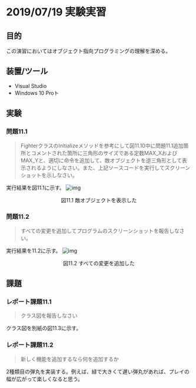 # 2019/07/19 実験実習
<style>
    .c{
        text-align:center;
    }
</style>


## 目的
この演習においてはオブジェクト指向プログラミングの理解を深める。

## 装置/ツール
* Visual Studio
* Windows 10 Proト

## 実験
### 問題11.1
> FighterクラスのInitializeメソッドを参考にして図11.10中に問題11.1追加箇所とコメントされた箇所に三角形のサイズである定数MAX_XおよびMAX_Yと、適切に命令を追加して、敵オブジェクトを逆三角形として表示されるようにしなさい。また、上記ソースコードを実行してスクリーンショットを示しなさい。

実行結果を図11.1に示す。
![img](https://i.imgur.com/1sfNiXE.png)
<div class="c">図11.1 敵オブジェクトを表示した</div>

### 問題11.2
> すべての変更を追加してプログラムのスクリーンショットを報告しなさい。

実行結果を11.2に示す。
![img](https://i.imgur.com/ScLtO13.png)
<div class="c">図11.2 すべての変更を追加した</div>

## 課題
### レポート課題11.1
> クラス図を報告しなさい

クラス図を別紙の図11.3に示す。

### レポート課題11.2
> 新しく機能を追加するなら何を追加するか

2種類目の弾丸を実装する。例えば、緑で大きくて遅い弾丸があれば、プレイの幅が広がって楽しくなると思う。


<!-- ```graphviz
digraph obj{
    node[shape=record]
    rankdir="BT"
    
    IHittable[label="{
    ＜＜interface＞＞\n
    IHittable||
    IsHitted(c:IRectBounds):bool
    }"]
    
    ICrashable[label="{
    ＜＜interface＞＞\n
    ICrashable||
    Crash() \n
    IsFinished():bool \n
    IsCrashing():bool \n
    }"]
    
    ITarget[label="{
    ＜＜interface＞＞\n
    ITarget||
    }"]
    
    IRectBounds[label="{
    ＜＜interface＞＞\n
    IRectBounds||
    GetNorthEastX():int \n
    GetNorthEastY():int \n
    GetSouthWestX():int \n
    GetSouthWestY():int \n
    }"]
    
    IMovableRectTarget[label="{
    ＜＜interface＞＞\n
    IMovableRectTarget||
    MoveNext()
    }"]
    
    ShootingUtils[label="{
    ShootingUtils||
    +IsIntersected(a:IRectBounds, b:IRectBounds):bool\n
    ¯¯¯¯¯¯¯¯¯¯¯¯¯¯¯¯¯¯¯¯¯¯¯¯¯¯¯¯¯¯¯¯¯¯¯¯¯¯¯¯¯¯¯¯¯¯¯¯¯
    }"]
    
    SimpleEnemy[label="{
    SimpleEnemy|
    -d2dDeviceContext:DeviceContext \n
    -d2dDevice:Device \n
    -y:int \n
    -x:int \n
    -enemyPath:TransformedGeometry \n
    -enemyBrush:SolidColorBrush \n
    -firstPoint:Vector2 \n
    -secondPoint:Vector2 \n
    -thirdPoint:Vector2 \n
    -isVisible:bool \n
    -MAX_X:const float = 20f \n
    -MAX_Y:const float = 20f \n
    -MOVE_SPEED:const int = 2 \n|
    +SimpleEnemy(ctx:DeviceContext) \n
    -Initialize():void \n
    +Crash():void \n
    +Draw():void \n
    +IsHitted(c:IRectBounds):bool \n
    +IsMovable():bool \n
    +Move(dy:int, dx:int):void \n
    +SetPosition(y:int, x:int):void \n
    +GetNorthEastX():int \n
    +GetNorthEastY():int \n
    +GetSouthWestX():int \n
    +GetSouthWestY():int \n
    +IsFinished():bool \n
    +IsCrashing():bool \n
    +MoveNext():void
    }"]
    
    IUpdatable[label="{
    ＜＜interface＞＞\n
    IUpdatable||
    Update():void
    }"]
    
    RectTargetManager[label="{
    RectTargetManager|
    -context:DeviceContext \n
    -targetList:List＜IMovableRectTarget＞ \n
    -playerShotManager:PlayerShotManager \n
    +ENEMY_MAX_NUM:const int = 10 \n
    +rng:Random \n
    -MAX_WIDTH:const int = 480\n |
    +RectTargetManager(ctx:DeviceContext, playerShotManager:PlayerShotManager) \n
    -Initialize():void \n
    -InitializePosition(e:IMovable):void \n
    +Draw():void\n
    +Update():void\n
    }"]
    
    PlayerShotManager[label="{
    PlayerShotManager|
    -d2dDeviceContext:DeviceContext \n
    -shotList:List＜Shot＞ \n
    -drawList:List＜Shot＞ \n
    -y:int \n
    -x:int \n
    -SHOT_NUM_MAX:const int = 10 \n
    -SHOT_SPEED:const int = -20 \n|
    +PlayerShotManager(ctx:DeviceContext)\n
    -Initialize():void\n
    +Fire():void\n
    +Draw():void\n
    +Update():void\n
    +Move(dy:int, dx:int):void\n
    +SetPosition(y:int, x:int):void\n
    +IsMovable():void\n
    +IsHitted(c:IRectBounds):bool
    }"]
    
    PlayerShot[label="{
    PlayerShot|
    -shotBrush:Brush \n
    -MAX_X:const float = 10f \n
    -MAX_Y:const float = 10f \n
    -INNER_DIFF:const float = 2f \n
    -isVisible:bool \n|
    +PlayerShot(ctx:DeviceContext):base(ctx) \n
    +Draw():void
    +SetPosition(y:int, x:int) \n
    +GetNorthEastX():int \n
    +GetNorthEastY():int \n
    +GetSouthWestX():int \n
    +GetSouthWestY():int \n
    +IsHitted(c:IRectBounds):bool \n
    +Crash():void \n
    +IsFinished():bool \n
    +IsCrashing():bool \n
    }"]
    
    Shot[label="{
    Shot|
    +Crash():void \n 
    +IsCrashing():bool \n 
    +IsFinished():bool \n 
    +IsHitted(IRectBounds c):bool \n
    -d2dDeviceContext:DeviceContext \n
    -center:Vector2 \n|
    +Shot(ctx:DeviceContext)
    +Draw():void \n
    +IsMovable():bool \n
    +Move(dy:int, dx:int) \n
    +SetPosition(y:int, x:int)\n
    }"]
    
    App [label="{
    App||
    -Main()\n
    ¯¯¯¯¯¯¯¯¯
    }"]
    
    FrameworkViewSource[label="{
    FrameworkViewSource||
    +CreateView():IFrameworkView
    }"]
    
    FrameworkView[label="{
    -d2dDeviceContext:SharpDX.Direct2D1.DeviceContext \n
    -d2dTarget:Bitmap1 \n
    -swapChain:SwapChain1 \n
    -mWindow:CoreWindow \n
    -tFighterPath:TransformedGeometry \n
    -fighterBrush:SolidColorBrush \n
    -fighterDisplay:Fighter \n 
    -displayList:List＜IDrawable＞ \n
    -playerShotManager:PlayerShotManager \n
    
    -enemyDisplay:SimpleEnemy \n
    -updateList:List＜IUpdatable＞ \n
    -targetManager:RectTargetManager \n|
    +Initialize(applicationView:CoreApplicationView)\n
    +OnActivated(applicationView:CoreApplicationView, args:IActivatedEventArgs)\n
    CreateDeviceResources()\n
    +SetWindow(window:CoreWindow)\n
    +Load(entryPoint:string)\n
    +Run()\n
    +Uninitialize()
    }"]
    
    // クラス継承
	edge [arrowhead = "empty"]
    PlayerShot -> Shot
    
    // インターフェース
	edge [arrowhead = "empty" style="dashed"]
    ITarget->IHittable, ICrashable, IDrawable
    IMovableRectTarget->ITarget, IRectBounds, IMovable
    SimpleEnemy->IMovableRectTarget
    RectTargetManager->IUpdatable, IDrawable
    PlayerShot -> IRectBounds
    Shot -> ITarget, IMovable
    FrameworkViewSource -> IFrameworkViewSource
    PlayerShotManager->IDrawable, IMovable, IFirable, IUpdatable, IHittable
    
    // 依存
	edge [arrowhead = "vee" style="dashed"]
    SimpleEnemy -> ShootingUtils
    RectTargetManager -> SimpleEnemy
    PlayerShot -> ShootingUtils
    FrameworkViewSource -> FrameworkView
    App -> FrameworkViewSource
    FrameworkViewSource -> FrameworkView
    FrameworkView -> PlayerShotManager,Fighter,RectTargetManager,PlayerInputManager
}
``` -->